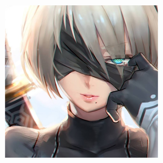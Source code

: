 ![2019/01/31/18:00:08.jpg](https://github.com/Dawn-K/PictureBed/raw/master/2019/01/31/18:00:08.jpg)

